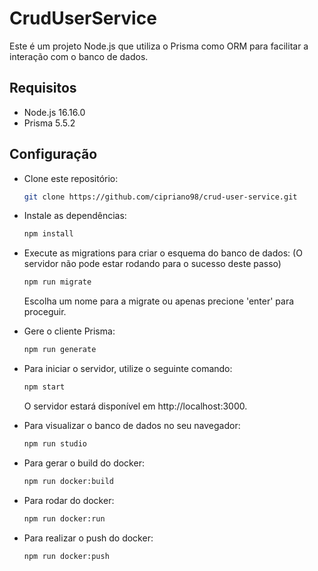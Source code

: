 # CrudUserService

Este é um projeto Node.js que utiliza o Prisma como ORM para facilitar a interação com o banco de dados.

## Requisitos

- Node.js 16.16.0
- Prisma 5.5.2

## Configuração

- Clone este repositório:

  ```bash
  git clone https://github.com/cipriano98/crud-user-service.git
  ```

- Instale as dependências:

  ```bash
  npm install
  ```

- Execute as migrations para criar o esquema do banco de dados: (O servidor não pode estar rodando para o sucesso deste passo)

  ```bash
  npm run migrate
  ```

  Escolha um nome para a migrate ou apenas precione 'enter' para proceguir.

- Gere o cliente Prisma:

  ```bash
  npm run generate
  ```

- Para iniciar o servidor, utilize o seguinte comando:

  ```bash
  npm start
  ```

  O servidor estará disponível em http://localhost:3000.

- Para visualizar o banco de dados no seu navegador:

  ```bash
  npm run studio
  ```

- Para gerar o build do docker:

  ```bash
  npm run docker:build
  ```

- Para rodar do docker:

  ```bash
  npm run docker:run
  ```

- Para realizar o push do docker:
  ```bash
  npm run docker:push
  ```
